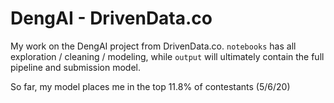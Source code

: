 # DengAI - DrivenData.co

My work on the DengAI project from DrivenData.co. `notebooks` has all exploration / cleaning / modeling, while `output` will ultimately contain the full pipeline and submission model.

So far, my model places me in the top 11.8% of contestants (5/6/20)